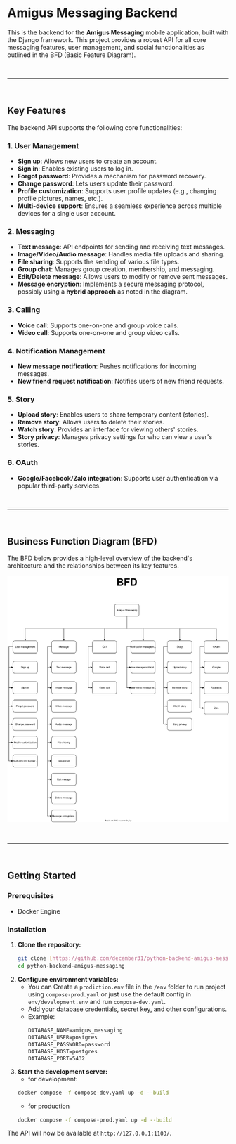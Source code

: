 # Amigus Messaging Backend

This is the backend for the **Amigus Messaging** mobile application, built with the Django framework. This project provides a robust API for all core messaging features, user management, and social functionalities as outlined in the BFD (Basic Feature Diagram).

<br>

***

<br>

## Key Features

The backend API supports the following core functionalities:

### 1. User Management
- **Sign up**: Allows new users to create an account.
- **Sign in**: Enables existing users to log in.
- **Forgot password**: Provides a mechanism for password recovery.
- **Change password**: Lets users update their password.
- **Profile customization**: Supports user profile updates (e.g., changing profile pictures, names, etc.).
- **Multi-device support**: Ensures a seamless experience across multiple devices for a single user account.

### 2. Messaging
- **Text message**: API endpoints for sending and receiving text messages.
- **Image/Video/Audio message**: Handles media file uploads and sharing.
- **File sharing**: Supports the sending of various file types.
- **Group chat**: Manages group creation, membership, and messaging.
- **Edit/Delete message**: Allows users to modify or remove sent messages.
- **Message encryption**: Implements a secure messaging protocol, possibly using a **hybrid approach** as noted in the diagram.

### 3. Calling
- **Voice call**: Supports one-on-one and group voice calls.
- **Video call**: Supports one-on-one and group video calls.

### 4. Notification Management
- **New message notification**: Pushes notifications for incoming messages.
- **New friend request notification**: Notifies users of new friend requests.

### 5. Story
- **Upload story**: Enables users to share temporary content (stories).
- **Remove story**: Allows users to delete their stories.
- **Watch story**: Provides an interface for viewing others' stories.
- **Story privacy**: Manages privacy settings for who can view a user's stories.

### 6. OAuth
- **Google/Facebook/Zalo integration**: Supports user authentication via popular third-party services.

<br>

***

<br>

## Business Function Diagram (BFD)

The BFD below provides a high-level overview of the backend's architecture and the relationships between its key features.

![Amigus Messaging BFD](docs/bfd.svg)

<br>

***

<br>

## Getting Started

### Prerequisites
- Docker Engine

### Installation
1. **Clone the repository:**
    ```bash
    git clone [https://github.com/december31/python-backend-amigus-messaging.git]
    cd python-backend-amigus-messaging
    ```
2. **Configure environment variables:**
    - You can Create a `prodiction.env` file in the `/env` folder to run project using `compose-prod.yaml` or just use the default config in `env/development.env` and run `compose-dev.yaml`.
    - Add your database credentials, secret key, and other configurations.
    - Example:
      ```
      DATABASE_NAME=amigus_messaging
      DATABASE_USER=postgres
      DATABASE_PASSWORD=password
      DATABASE_HOST=postgres
      DATABASE_PORT=5432
      ```
3. **Start the development server:**
    - for development:
    ```bash
    docker compose -f compose-dev.yaml up -d --build
    ```
   - for production
    ```bash
    docker compose -f compose-prod.yaml up -d --build
    ```
The API will now be available at `http://127.0.0.1:1103/`.
